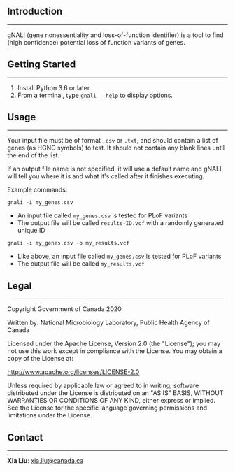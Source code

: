 ## Introduction ##
------------------

gNALI (gene nonessentiality and loss-of-function identifier) is a tool to find (high confidence) 
potential loss of function variants of genes.

## Getting Started ##
---------------------

1. Install Python 3.6 or later.
2. From a terminal, type `gnali --help` to display options.

## Usage ##
-----------

Your input file must be of format `.csv` or `.txt`, and should contain a list of genes
(as HGNC symbols) to test. It should not contain any blank lines until the end of the list.

If an output file name is not specified, it will use a default name and gNALI
will tell you where it is and what it's called after it finishes executing.

Example commands:

`gnali -i my_genes.csv`
* An input file called `my_genes.csv` is tested for PLoF variants
* The output file will be called `results-ID.vcf` with a randomly generated unique ID

`gnali -i my_genes.csv -o my_results.vcf`
* Like above, an input file called `my_genes.csv` is tested for PLoF variants
* The output file will be called `my_results.vcf`

## Legal ##
-----------

Copyright Government of Canada 2020

Written by: National Microbiology Laboratory, Public Health Agency of Canada

Licensed under the Apache License, Version 2.0 (the "License"); you may not use
this work except in compliance with the License. You may obtain a copy of the
License at:

http://www.apache.org/licenses/LICENSE-2.0

Unless required by applicable law or agreed to in writing, software distributed
under the License is distributed on an "AS IS" BASIS, WITHOUT WARRANTIES OR
CONDITIONS OF ANY KIND, either express or implied. See the License for the
specific language governing permissions and limitations under the License.

## Contact ##
-------------

**Xia Liu**: xia.liu@canada.ca

